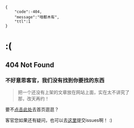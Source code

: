 ```
{
    "code":-404,
    "message":"啥都木有",
    "ttl":1
}
```

# :(    
## 404 Not Found

### 不好意思客官，我们没有找到你要找的东西
> 把一个还没有上架的文章放在网站上面，实在太不讲究了  
> 那，改天再约！

要不[点击此处](https://winminecraft.github.io)去首页逛逛？

客官您如果还有疑问，也可以去[这里](https://github.com/WinMinecraft/WinMinecraft.github.io/issues)提交issues啊！   :)

